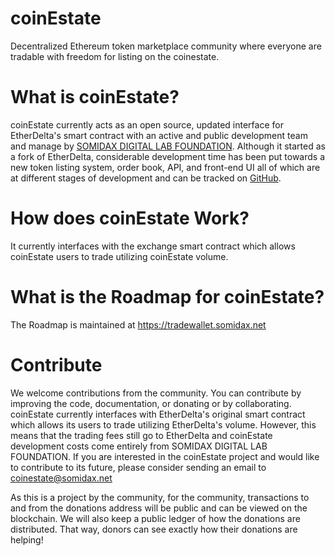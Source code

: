 
# coinEstate

Decentralized Ethereum token marketplace community where everyone are tradable with freedom for listing on the coinestate.


# What is coinEstate?
coinEstate currently acts as an open source, updated interface for EtherDelta's smart contract with an active and public development team and manage by [SOMIDAX DIGITAL LAB FOUNDATION](https://somidax.net/).  Although it started as a fork of EtherDelta, considerable development time has been put towards a new token listing system, order book, API, and front-end UI all of which are at different stages of development and can be tracked on [GitHub](https://github.com/somidax/coinEstate/). 


# How does coinEstate Work?
It currently interfaces with  the exchange smart contract  which allows coinEstate users to trade utilizing coinEstate volume.


# What is the Roadmap for coinEstate?
The Roadmap is maintained at https://tradewallet.somidax.net  


# Contribute
We welcome contributions from the community. You can contribute by improving the code, documentation, or donating or by collaborating. coinEstate currently interfaces with EtherDelta's original smart contract which allows its users to trade utilizing EtherDelta's volume. However, this means that the trading fees still go to EtherDelta and coinEstate development costs come entirely from SOMIDAX DIGITAL LAB FOUNDATION. If you are interested in the coinEstate project and would like to contribute to its future, please consider sending an email to coinestate@somidax.net

As this is a project by the community, for the community, transactions to and from the donations address will be public and can be viewed on the blockchain. We will also keep a public ledger of how the donations are distributed. That way, donors can see exactly how their donations are helping!
